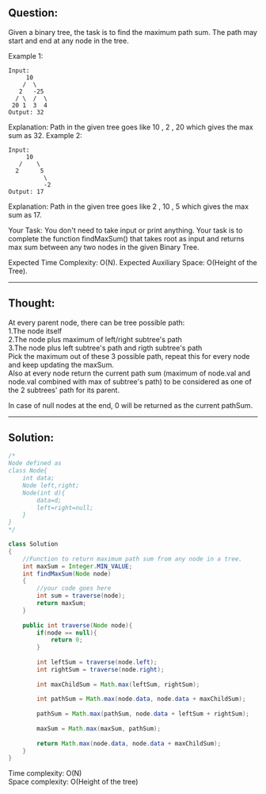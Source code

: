 ## Question:  

Given a binary tree, the task is to find the maximum path sum. The path may start and end at any node in the tree.

Example 1:
```
Input:   
     10  
    /  \  
   2   -25  
  / \  /  \  
 20 1  3  4
Output: 32
```

Explanation: Path in the given tree goes
like 10 , 2 , 20 which gives the max
sum as 32.
Example 2:
```
Input:  
     10  
   /    \  
  2      5  
          \  
          -2
Output: 17
```

Explanation: Path in the given tree goes
like 2 , 10 , 5 which gives the max sum
as 17.  

Your Task:
You don't need to take input or print anything. Your task is to complete the function findMaxSum() that takes root as input and returns max sum between any two nodes in the given Binary Tree.

Expected Time Complexity: O(N).
Expected Auxiliary Space: O(Height of the Tree).

---
## Thought:  
At every parent node, there can be tree possible path:  
1.The node itself  
2.The node plus maximum of left/right subtree's path  
3.The node plus left subtree's path and rigth subtree's path  
Pick the maximum out of these 3 possible path, repeat this for every node and keep updating the maxSum.  
Also at every node return the current path sum (maximum of node.val and node.val combined with max of subtree's path) to be considered as one of the 2 subtrees' path for its parent.

In case of null nodes at the end, 0 will be returned as the current pathSum.

---
## Solution:  
```Java
/*
Node defined as
class Node{
    int data;
    Node left,right;
    Node(int d){
        data=d;
        left=right=null;
    }
}
*/

class Solution
{
    //Function to return maximum path sum from any node in a tree.
    int maxSum = Integer.MIN_VALUE;
    int findMaxSum(Node node)
    {
        //your code goes here
        int sum = traverse(node);
        return maxSum;
    }
    
    public int traverse(Node node){
        if(node == null){
            return 0;
        }
        
        int leftSum = traverse(node.left);
        int rightSum = traverse(node.right);
        
        int maxChildSum = Math.max(leftSum, rightSum);
        
        int pathSum = Math.max(node.data, node.data + maxChildSum);
        
        pathSum = Math.max(pathSum, node.data + leftSum + rightSum);
        
        maxSum = Math.max(maxSum, pathSum);
        
        return Math.max(node.data, node.data + maxChildSum);
    }
}
```
Time complexity: O(N)  
Space complexity: O(Height of the tree)
